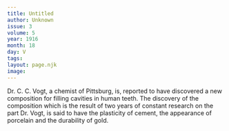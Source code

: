 ```yaml
---
title: Untitled
author: Unknown
issue: 3
volume: 5
year: 1916
month: 18
day: V
tags:
layout: page.njk
image:
---
```

Dr. C. C. Vogt, a chemist of Pittsburg, is, reported to have discovered a new composition for filling cavities in human teeth. The discovery of the composition which is the result of two years of constant research on the part Dr. Vogt, is said to have the plasticity of cement, the appearance of porcelain and the durability of gold. 

